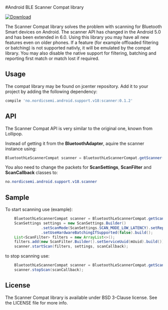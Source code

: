 #Android BLE Scanner Compat library

[ ![Download](https://api.bintray.com/packages/nordic/android/no.nordicsemi.android.support.v18%3Ascanner/images/download.svg) ](https://bintray.com/nordic/android/no.nordicsemi.android.support.v18%3Ascanner/_latestVersion)

The Scanner Compat library solves the problem with scanning for Bluetooth Smart devices on Android. The scanner API has changed in the Android 5.0 and has been extended in 6.0. Using this library you may have all new features even on older phones. If a feature (for example offloaded filtering or batching) is not supported nativly, it will be emulated by the compat library. You may also disable the native support for filtering, batching and reporting first match or match lost if required.

## Usage

The compat library may be found on jcenter repository. Add it to your project by adding the following dependency:

```Groovy
compile 'no.nordicsemi.android.support.v18:scanner:0.1.2'
```

## API

The Scanner Compat API is very similar to the original one, known from Lollipop.

Instead of getting it from the **BluetoothAdapter**, aquire the scanner instance using:

```java
BluetoothLeScannerCompat scanner = BluetoothLeScannerCompat.getScanner();
```

You also need to change the packets for **ScanSettings**, **ScanFilter** and **ScanCallback** classes to:

```java
no.nordicsemi.android.support.v18.scanner
```

## Sample

To start scanning use (example):

```java
	BluetoothLeScannerCompat scanner = BluetoothLeScannerCompat.getScanner();
	ScanSettings settings = new ScanSettings.Builder()
				.setScanMode(ScanSettings.SCAN_MODE_LOW_LATENCY).setReportDelay(1000)
				.setUseHardwareBatchingIfSupported(false).build();
	List<ScanFilter> filters = new ArrayList<>();
	filters.add(new ScanFilter.Builder().setServiceUuid(mUuid).build());
	scanner.startScan(filters, settings, scanCallback);
```

to stop scanning use:

```java
	BluetoothLeScannerCompat scanner = BluetoothLeScannerCompat.getScanner();
	scanner.stopScan(scanCallback);
```

## License

The Scanner Compat library is available under BSD 3-Clause license. See the LICENSE file for more info.